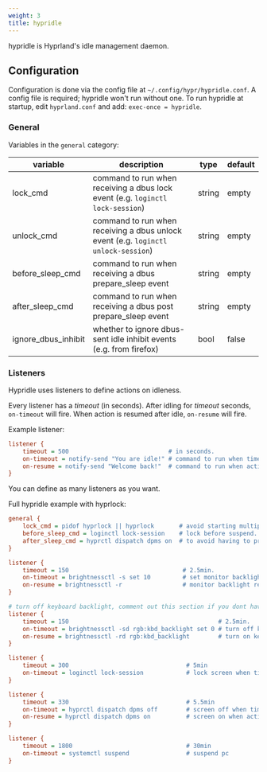 ```yaml
---
weight: 3
title: hypridle
---
```


hypridle is Hyprland's idle management daemon.

## Configuration

Configuration is done via the config file at `~/.config/hypr/hypridle.conf`. A
config file is required; hypridle won't run without one. To run hypridle at
startup, edit `hyprland.conf` and add: `exec-once = hypridle`.

### General

Variables in the `general` category:

| variable | description | type | default |
| --- | --- | --- | --- |
| lock_cmd | command to run when receiving a dbus lock event (e.g. `loginctl lock-session`) | string | empty |
| unlock_cmd | command to run when receiving a dbus unlock event (e.g. `loginctl unlock-session`) | string | empty |
| before_sleep_cmd | command to run when receiving a dbus prepare_sleep event | string | empty |
| after_sleep_cmd | command to run when receiving a dbus post prepare_sleep event | string | empty |
| ignore_dbus_inhibit | whether to ignore dbus-sent idle inhibit events (e.g. from firefox) | bool | false |

### Listeners

Hypridle uses listeners to define actions on idleness.

Every listener has a _timeout_ (in seconds). After idling for _timeout_ seconds,
`on-timeout` will fire. When action is resumed after idle, `on-resume` will
fire.

Example listener:

```ini
listener {
    timeout = 500                            # in seconds.
    on-timeout = notify-send "You are idle!" # command to run when timeout has passed.
    on-resume = notify-send "Welcome back!"  # command to run when activity is detected after timeout has fired.
}
```

You can define as many listeners as you want.

Full hypridle example with hyprlock:

```ini
general {
    lock_cmd = pidof hyprlock || hyprlock       # avoid starting multiple hyprlock instances.
    before_sleep_cmd = loginctl lock-session    # lock before suspend.
    after_sleep_cmd = hyprctl dispatch dpms on  # to avoid having to press a key twice to turn on the display.
}

listener {
    timeout = 150                                # 2.5min.
    on-timeout = brightnessctl -s set 10         # set monitor backlight to minimum, avoid 0 on OLED monitor.
    on-resume = brightnessctl -r                 # monitor backlight restore.
}

# turn off keyboard backlight, comment out this section if you dont have a keyboard backlight.
listener { 
    timeout = 150                                          # 2.5min.
    on-timeout = brightnessctl -sd rgb:kbd_backlight set 0 # turn off keyboard backlight.
    on-resume = brightnessctl -rd rgb:kbd_backlight        # turn on keyboard backlight.
}

listener {
    timeout = 300                                 # 5min
    on-timeout = loginctl lock-session            # lock screen when timeout has passed
}

listener {
    timeout = 330                                 # 5.5min
    on-timeout = hyprctl dispatch dpms off        # screen off when timeout has passed
    on-resume = hyprctl dispatch dpms on          # screen on when activity is detected after timeout has fired.
}

listener {
    timeout = 1800                                # 30min
    on-timeout = systemctl suspend                # suspend pc
}
```
